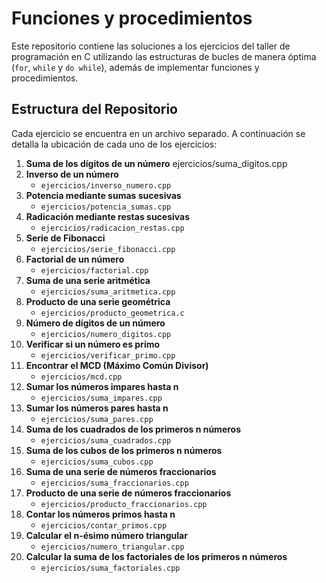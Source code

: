 # Funciones y procedimientos

Este repositorio contiene las soluciones a los ejercicios del taller de programación en C utilizando las estructuras de bucles de manera óptima (`for`, `while` y `do while`), además de implementar funciones y procedimientos.

## Estructura del Repositorio

Cada ejercicio se encuentra en un archivo separado. A continuación se detalla la ubicación de cada uno de los ejercicios:

1. **Suma de los dígitos de un número**
   ejercicios/suma_digitos.cpp
2. **Inverso de un número**
   - `ejercicios/inverso_numero.cpp`
3. **Potencia mediante sumas sucesivas**
   - `ejercicios/potencia_sumas.cpp`
4. **Radicación mediante restas sucesivas**
   - `ejercicios/radicacion_restas.cpp`
5. **Serie de Fibonacci**
   - `ejercicios/serie_fibonacci.cpp`
6. **Factorial de un número**
   - `ejercicios/factorial.cpp`
7. **Suma de una serie aritmética**
   - `ejercicios/suma_aritmetica.cpp`
8. **Producto de una serie geométrica**
   - `ejercicios/producto_geometrica.c`
9. **Número de dígitos de un número**
   - `ejercicios/numero_digitos.cpp`
10. **Verificar si un número es primo**
    - `ejercicios/verificar_primo.cpp`
11. **Encontrar el MCD (Máximo Común Divisor)**
    - `ejercicios/mcd.cpp`
12. **Sumar los números impares hasta n**
    - `ejercicios/suma_impares.cpp`
13. **Sumar los números pares hasta n**
    - `ejercicios/suma_pares.cpp`
14. **Suma de los cuadrados de los primeros n números**
    - `ejercicios/suma_cuadrados.cpp`
15. **Suma de los cubos de los primeros n números**
    - `ejercicios/suma_cubos.cpp`
16. **Suma de una serie de números fraccionarios**
    - `ejercicios/suma_fraccionarios.cpp`
17. **Producto de una serie de números fraccionarios**
    - `ejercicios/producto_fraccionarios.cpp`
18. **Contar los números primos hasta n**
    - `ejercicios/contar_primos.cpp`
19. **Calcular el n-ésimo número triangular**
    - `ejercicios/numero_triangular.cpp`
20. **Calcular la suma de los factoriales de los primeros n números**
    - `ejercicios/suma_factoriales.cpp`
